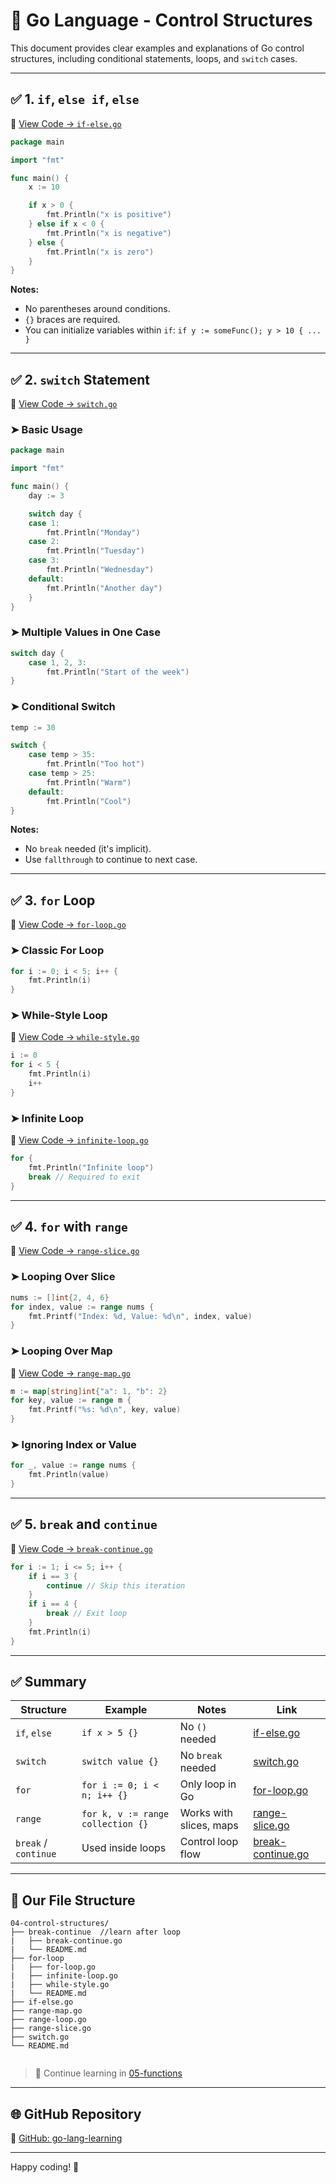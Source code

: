 # 📘 Go Language - Control Structures

This document provides clear examples and explanations of Go control structures, including conditional statements, loops, and `switch` cases.

---

## ✅ 1. `if`, `else if`, `else`

📄 [View Code → `if-else.go`](./if-else.go)

```go
package main

import "fmt"

func main() {
	x := 10

	if x > 0 {
		fmt.Println("x is positive")
	} else if x < 0 {
		fmt.Println("x is negative")
	} else {
		fmt.Println("x is zero")
	}
}
```

**Notes:**

* No parentheses around conditions.
* `{}` braces are required.
* You can initialize variables within `if`:
  `if y := someFunc(); y > 10 { ... }`

---

## ✅ 2. `switch` Statement

📄 [View Code → `switch.go`](./switch.go)

### ➤ Basic Usage

```go
package main

import "fmt"

func main() {
	day := 3

	switch day {
	case 1:
		fmt.Println("Monday")
	case 2:
		fmt.Println("Tuesday")
	case 3:
		fmt.Println("Wednesday")
	default:
		fmt.Println("Another day")
	}
}
```

### ➤ Multiple Values in One Case

```go
switch day {
	case 1, 2, 3:
		fmt.Println("Start of the week")
}
```

### ➤ Conditional Switch

```go
temp := 30

switch {
	case temp > 35:
		fmt.Println("Too hot")
	case temp > 25:
		fmt.Println("Warm")
	default:
		fmt.Println("Cool")
}
```

**Notes:**

* No `break` needed (it's implicit).
* Use `fallthrough` to continue to next case.

---

## ✅ 3. `for` Loop

📄 [View Code → `for-loop.go`](./for-loop.go)

### ➤ Classic For Loop

```go
for i := 0; i < 5; i++ {
	fmt.Println(i)
}
```

### ➤ While-Style Loop

📄 [View Code → `while-style.go`](./for-loop/while-style.go)

```go
i := 0
for i < 5 {
	fmt.Println(i)
	i++
}
```

### ➤ Infinite Loop

📄 [View Code → `infinite-loop.go`](./for-loop/infinite-loop.go)

```go
for {
	fmt.Println("Infinite loop")
	break // Required to exit
}
```

---

## ✅ 4. `for` with `range`

📄 [View Code → `range-slice.go`](./range-slice.go)

### ➤ Looping Over Slice

```go
nums := []int{2, 4, 6}
for index, value := range nums {
	fmt.Printf("Index: %d, Value: %d\n", index, value)
}
```

### ➤ Looping Over Map

📄 [View Code → `range-map.go`](./range-map.go)

```go
m := map[string]int{"a": 1, "b": 2}
for key, value := range m {
	fmt.Printf("%s: %d\n", key, value)
}
```

### ➤ Ignoring Index or Value

```go
for _, value := range nums {
	fmt.Println(value)
}
```

---

## ✅ 5. `break` and `continue`

📄 [View Code → `break-continue.go`](./break-continue.go)

```go
for i := 1; i <= 5; i++ {
	if i == 3 {
		continue // Skip this iteration
	}
	if i == 4 {
		break // Exit loop
	}
	fmt.Println(i)
}
```

---

## ✅ Summary

| Structure            | Example                           | Notes                   | Link                                     | 
| -------------------- | --------------------------------- | ----------------------- | ---------------------------------------- |
| `if`, `else`         | `if x > 5 {}`                     | No `()` needed          | [if-else.go](./if-else.go)               |
| `switch`             | `switch value {}`                 | No `break` needed       | [switch.go](./switch.go)                 |
| `for`                | `for i := 0; i < n; i++ {}`       | Only loop in Go         | [for-loop.go](./for-loop/for-loop.go)             |
| `range`              | `for k, v := range collection {}` | Works with slices, maps | [range-slice.go](./range-slice.go)       |
| `break` / `continue` | Used inside loops                 | Control loop flow       | [break-continue.go](./break-continue/break-continue.go) |

---

## 📂 Our File Structure

```
04-control-structures/
├── break-continue  //learn after loop
|	├── break-continue.go
|	└── README.md
├── for-loop
|	├── for-loop.go
|	├── infinite-loop.go
|	├── while-style.go
|	└── README.md
├── if-else.go
├── range-map.go
├── range-loop.go
├── range-slice.go
├── switch.go
└── README.md


```

> 🔗 Continue learning in [05-functions](../05-functions)

---

## 🌐 GitHub Repository

🔗 [GitHub: go-lang-learning](https://github.com/neotylor/go-lang-learning/tree/master/04-control-structures)

---

Happy coding! 🎉

```




